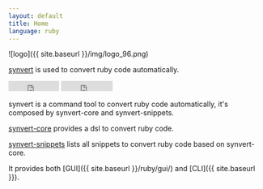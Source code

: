 ```yaml
---
layout: default
title: Home
language: ruby
---
```


![logo]({{ site.baseurl }}/img/logo_96.png)

[synvert](https://github.com/xinminlabs/synvert-ruby) is used to convert ruby code automatically.

<iframe src="https://ghbtns.com/github-btn.html?user=xinminlabs&repo=synvert-ruby&type=watch&count=true"
  allowtransparency="true" frameborder="0" scrolling="0" width="100" height="20"></iframe>
<iframe src="https://ghbtns.com/github-btn.html?user=xinminlabs&repo=synvert-ruby&type=fork&count=true"
  allowtransparency="true" frameborder="0" scrolling="0" width="102" height="20"></iframe>

synvert is a command tool to convert ruby code automatically, it's composed by synvert-core and synvert-snippets.

[synvert-core](https://github.com/xinminlabs/synvert-core-ruby) provides a dsl to convert ruby code.

[synvert-snippets](https://github.com/xinminlabs/synvert-snippets-ruby) lists all snippets to convert ruby code based on synvert-core.

It provides both [GUI]({{ site.baseurl }}/ruby/gui/) and [CLI]({{ site.baseurl }}).